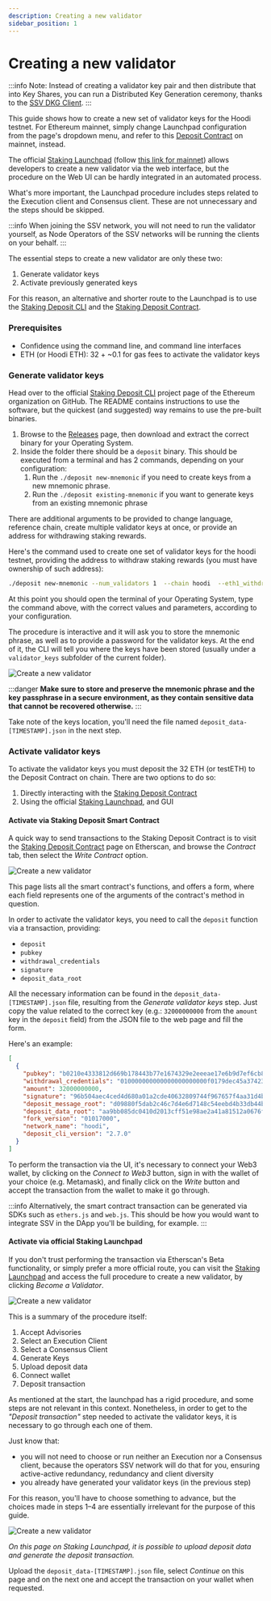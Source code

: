 ```yaml
---
description: Creating a new validator
sidebar_position: 1
---
```


# Creating a new validator

:::info
Note: Instead of creating a validator key pair and then distribute that into Key Shares, you can run a Distributed Key Generation ceremony, thanks to the [SSV DKG Client](/developers/tools/ssv-dkg-client/).
:::

This guide shows how to create a new set of validator keys for the Hoodi testnet. For Ethereum mainnet, simply change Launchpad configuration from the page's dropdown menu, and refer to this [Deposit Contract](https://etherscan.io/address/0x00000000219ab540356cBB839Cbe05303d7705Fa) on mainnet, instead.

The official [Staking Launchpad](https://hoodi.launchpad.ethereum.org/) (follow [this link for mainnet](https://launchpad.ethereum.org/)) allows developers to create a new validator via the web interface, but the procedure on the Web UI can be hardly integrated in an automated process.

What's more important, the Launchpad procedure includes steps related to the Execution client and Consensus client. These are not unnecessary and the steps should be skipped.

:::info
When joining the SSV network, you will not need to run the validator yourself, as Node Operators of the SSV networks will be running the clients on your behalf.
:::

The essential steps to create a new validator are only these two:

1. Generate validator keys
2. Activate previously generated keys

For this reason, an alternative and shorter route to the Launchpad is to use the [Staking Deposit CLI](https://github.com/ethereum/staking-deposit-cli) and the [Staking Deposit Contract](https://hoodi.etherscan.io/address/0x4242424242424242424242424242424242424242).

### Prerequisites

* Confidence using the command line, and command line interfaces
* ETH (or Hoodi ETH): 32 + ~0.1 for gas fees to activate the validator keys

### Generate validator keys

Head over to the official [Staking Deposit CLI](https://github.com/ethereum/staking-deposit-cli) project page of the Ethereum organization on GitHub. The README contains instructions to use the software, but the quickest (and suggested) way remains to use the pre-built binaries.

1. Browse to the [Releases](https://github.com/ethereum/staking-deposit-cli/releases) page, then download and extract the correct binary for your Operating System.
2. Inside the folder there should be a `deposit` binary. This should be executed from a terminal and has 2 commands, depending on your configuration:
   1. Run the `./deposit new-mnemonic` if you need to create keys from a new mnemonic phrase.
   2. Run the `./deposit existing-mnemonic` if you want to generate keys from an existing mnemonic phrase

There are additional arguments to be provided to change language, reference chain, create multiple validator keys at once, or provide an address for withdrawing staking rewards.

Here's the command used to create one set of validator keys for the hoodi testnet, providing the address to withdraw staking rewards (you must have ownership of such address):

```bash
./deposit new-mnemonic --num_validators 1  --chain hoodi  --eth1_withdrawal_address [YOUR_ETHEREUM_WALLET_ADDRESS]
```

At this point you should open the terminal of your Operating System, type the command above, with the correct values and parameters, according to your configuration.

The procedure is interactive and it will ask you to store the mnemonic phrase, as well as to provide a password for the validator keys. At the end of it, the CLI will tell you where the keys have been stored (usually under a `validator_keys` subfolder of the current folder).

![Create a new validator](/img/create-a-new-val-1.png)

:::danger
**Make sure to store and preserve the mnemonic phrase and the key passphrase in a secure environment, as they contain sensitive data that cannot be recovered otherwise.**
:::

Take note of the keys location, you'll need the file named `deposit_data-[TIMESTAMP].json` in the next step.

### Activate validator keys

To activate the validator keys you must deposit the 32 ETH (or testETH) to the Deposit Contract on chain. There are two options to do so:

1. Directly interacting with the [Staking Deposit Contract](https://hoodi.etherscan.io/address/0x4242424242424242424242424242424242424242)
2. Using the official [Staking Launchpad](https://hoodi.launchpad.ethereum.org/en/), and GUI

#### Activate via Staking Deposit Smart Contract

A quick way to send transactions to the Staking Deposit Contract is to visit the [Staking Deposit Contract](https://hoodi.etherscan.io/address/0x4242424242424242424242424242424242424242) page on Etherscan, and browse the _Contract_ tab, then select the _Write Contract_ option.

![Create a new validator](/img/create-a-new-val-2.png)

This page lists all the smart contract's functions, and offers a form, where each field represents one of the arguments of the contract's method in question.

In order to activate the validator keys, you need to call the `deposit` function via a transaction, providing:

* `deposit`
* `pubkey`
* `withdrawal_credentials`
* `signature`
* `deposit_data_root`

All the necessary information can be found in the `deposit_data-[TIMESTAMP].json` file, resulting from the _Generate validator keys_ step. Just copy the value related to the correct key (e.g.: `32000000000` from the `amount` key in the `deposit` field) from the JSON file to the web page and fill the form.

Here's an example:

```json
[
  {
    "pubkey": "b0210e4333812d669b178443b77e1674329e2eeeae17e6b9d7ef6cb8723c8b269de7e152b42445d5ea8d5f582ca45cd7",
    "withdrawal_credentials": "010000000000000000000000f0179dec45a37423ead4fad5fcb136197872ead9",
    "amount": 32000000000,
    "signature": "96b504aec4ced4d680a01a2cde40632809744f967657f4aa31d4bc77701dbeb68e86441999b3559c505e5644eed9c350091af39e3e319befe4a76e796856095912938046ce567ed39a56df13b8f31e9e83b93ca774a9f983b9c0eb673c7f7a4a",
    "deposit_message_root": "d09880f5dab2c46c7d4e6d7148c54eebd4b33db44b2cd194dff3a8aaff6ad9eb",
    "deposit_data_root": "aa9bb085dc0410d2013cff51e98ae2a41a81512a0676fbe0397c3cd997f1fb87",
    "fork_version": "01017000",
    "network_name": "hoodi",
    "deposit_cli_version": "2.7.0"
  }
]
```

To perform the transaction via the UI, it's necessary to connect your Web3 wallet, by clicking on the _Connect to Web3_ button, sign in with the wallet of your choice (e.g. Metamask), and finally click on the _Write_ button and accept the transaction from the wallet to make it go through.

:::info
Alternatively, the smart contract transaction can be generated via SDKs such as `ethers.js` and `web.js`. This should be how you would want to integrate SSV in the DApp you'll be building, for example.
:::

#### Activate via official Staking Launchpad

If you don't trust performing the transaction via Etherscan's Beta functionality, or simply prefer a more official route, you can visit the [Staking Launchpad](https://hoodi.launchpad.ethereum.org/en/) and access the full procedure to create a new validator, by clicking _Become a Validator_.

![Create a new validator](/img/create-a-new-val-3.png)

This is a summary of the procedure itself:

1. Accept Advisories
2. Select an Execution Client
3. Select a Consensus Client
4. Generate Keys
5. Upload deposit data
6. Connect wallet
7. Deposit transaction

As mentioned at the start, the launchpad has a rigid procedure, and some steps are not relevant in this context. Nonetheless, in order to get to the _"Deposit transaction"_ step needed to activate the validator keys, it is necessary to go through each one of them.

Just know that:

* you will not need to choose or run neither an Execution nor a Consensus client, because the operators SSV network will do that for you, ensuring active-active redundancy, redundancy and client diversity
* you already have generated your validator keys (in the previous step)

For this reason, you'll have to choose something to advance, but the choices made in steps 1–4 are essentially irrelevant for the purpose of this guide.

![Create a new validator](/img/create-a-new-val-4.png)

*On this page on Staking Launchpad, it is possible to upload deposit data and generate the deposit transaction.*

Upload the `deposit_data-[TIMESTAMP].json` file, select _Continue_ on this page and on the next one and accept the transaction on your wallet when requested.

